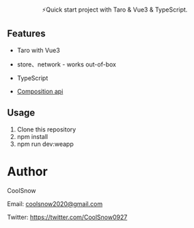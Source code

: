 <p align="center">
⚡️Quick start project with Taro & Vue3 & TypeScript.<br/>
</p>

## Features

- Taro with Vue3

- store、network - works out-of-box

- TypeScript

- [Composition api](https://composition-api.vuejs.org/)

## Usage

1. Clone this repository
2. npm install
3. npm run dev:weapp

# Author

CoolSnow

Email: coolsnow2020@gmail.com

Twitter: https://twitter.com/CoolSnow0927